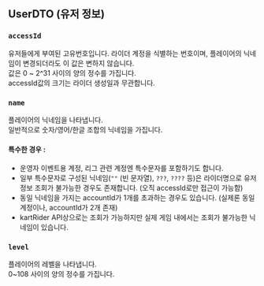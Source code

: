 ## UserDTO (유저 정보)

### `accessId`
유저들에게 부여된 고유번호입니다. 라이더 계정을 식별하는 번호이며, 플레이어의 닉네임이 변경되더라도 이 값은 변하지 않습니다.   
값은 0 ~ 2^31 사이의 양의 정수를 가집니다.   
accessId값의 크기는 라이더 생성일과 무관합니다.

### `name`
플레이어의 닉네임을 나타냅니다.   
일반적으로 숫자/영어/한글 조합의 닉네임을 가집니다.   
   

#### 특수한 경우 : 
- 운영자 이벤트용 계정, 리그 관련 계정엔 특수문자를 포함하기도 합니다.
- 일부 특수문자로 구성된 닉네임(`""` (빈 문자열), `???`, `????` 등)은 라이더명으로 유저 정보 조회가 불가능한 경우도 존재합니다. (오직 accessId로만 접근이 가능함)
- 동일 닉네임을 가지는 accountId가 1개를 초과하는 경우도 있습니다. (실제론 동일 계정이나, accountId가 2개 존재)
- kartRider API상으로는 조회가 가능하지만 실제 게임 내에서는 조회가 불가능한 닉네임이 있습니다.

### `level`
플레이어의 레벨을 나타냅니다.   
0~108 사이의 양의 정수를 가집니다.
